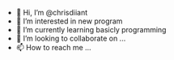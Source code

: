 - 👋 Hi, I’m @chrisdiiant
- 👀 I’m interested in new program
- 🌱 I’m currently learning basicly programming
- 💞️ I’m looking to collaborate on ...
- 📫 How to reach me ...

<!---
chrisdiiant/chrisdiiant is a ✨ special ✨ repository because its `README.md` (this file) appears on your GitHub profile.
You can click the Preview link to take a look at your changes.
--->
